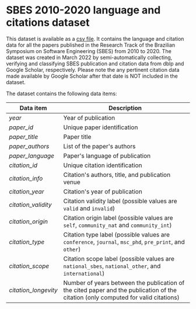# SBES 2010-2020 language and citations dataset

This dataset is available as a [csv file](sbes2010-2020-dataset.csv). It contains the language and citation data for all the papers published in the Research Track of the Brazilian Symposium on Software Engineering (SBES) from 2010 to 2020. The dataset was created in March 2022 by semi-automatically collecting, verifying and classifying SBES publication and citation data from dblp and Google Scholar, respectively. Please note the any pertinent citation data made available by Google Scholar after that date is NOT included in the dataset.

The dataset contains the following data items:

Data item | Description
--- | ---
*year* | Year of publication
*paper_id* | Unique paper identification
*paper_title* | Paper title
*paper_authors* | List of the paper's authors
*paper_language* | Paper's language of publication
*citation_id* | Unique citation identification
*citation_info* | Citation's authors, title, and publication venue
*citation_year* | Citation's year of publication
*citation_validity* | Citation validity label (possible values are `valid` and `invalid`)
*citation_origin* | Citation origin label (possible values are `self`, `community_nat` and `community_int`)
*citation_type* | Citation type label (possible values are `conference`, `journal`, `msc_phd`, `pre_print`, and `other`)
*citation_scope* | Citation scope label (possible values are `national_sbes`, `national_other`, and `international`)
*citation_longevity* | Number of years between the publication of the cited paper and the publication of the citation (only computed for valid citations)
